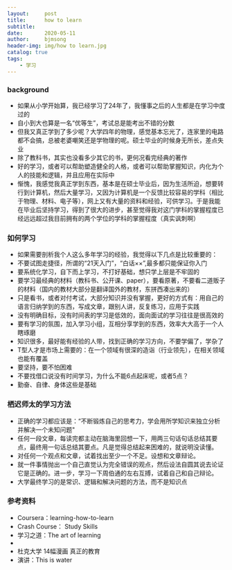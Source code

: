 ```yaml
---
layout:     post
title:      how to learn
subtitle:   
date:       2020-05-11
author:     bjmsong
header-img: img/how to learn.jpg
catalog: true
tags:
    - 学习
---
```


### background
- 如果从小学开始算，我已经学习了24年了，我懂事之后的人生都是在学习中度过的
- 自小到大也算是一名“优等生”，考试总是能考出不错的分数
- 但我又真正学到了多少呢？大学四年的物理，感觉基本忘光了，连家里的电路都不会搞，总被老婆嘲笑还是学物理的呢。硕士毕业的时候身无所长，差点失业
- 除了教科书，其实也没看多少其它的书，更何况看完经典的著作
- 好的学习，或者可以帮助塑造健全的人格，或者可以帮助掌握知识，内化为个人的技能和逻辑，并且应用在实际中
- 惭愧，我感觉我真正学到东西，基本是在硕士毕业后，因为生活所迫，想要转行到计算机，然后大量学习，又因为计算机是一个反馈比较容易的学科（相比于物理、材料、电子等），网上又有大量的资料和经验，可供学习。于是我能在毕业后坚持学习，得到了很大的进步，甚至觉得我对这门学科的掌握程度已经远远超过我目前拥有的两个学位的学科的掌握程度（真实讽刺啊）

### 如何学习
- 如果需要剖析我个人这么多年学习的经验，我觉得以下几点是比较重要的：
- 不要试图走捷径，所谓的“21天入门”，“白话××”,最多都只能保证你入门
- 要系统化学习，自下而上学习，不打好基础，想只学上层是不牢固的
- 要学习最经典的材料（教科书、公开课、paper），要看原著，不要看二道贩子的材料（国内的教材大部分是翻译国外的教材，东拼西凑出来的）
- 只是看书，或者对付考试，大部分知识并没有掌握，更好的方式有：用自己的语言归纳学到的东西，写成文章，跟别人讲，反复练习，应用于实践
- 没有明确目标，没有时间表的学习是低效的，面向面试的学习往往是很高效的
- 要有学习的氛围，加入学习小组，互相分享学到的东西，效率大大高于一个人瞎琢磨
- 知识很多，最好能有经验的人带，找到正确的学习方向，不要学偏了，学杂了
- T型人才是市场上需要的：在一个领域有很深的造诣（行业领先），在相关领域也能有覆盖
- 要坚持，要不怕困难
- 不要找借口说没有时间学习，为什么不能6点起床呢，或者5点？
- 勤奋、自律、身体这些是基础

### 栖迟师太的学习方法
- 正确的学习都应该是：“不断锻炼自己的思考力，学会用所学知识来独立分析并解决一个未知问题"
- 任何一段文章，每读完都主动在脑海里回想一下，用两三句话句话总结其要点，最终用一句话总结其要点。凡是觉得总结起来困难的，就说明没读懂。
- 对任何一个观点和文章，试着找出至少一个不足。设想和文章辩论。
- 就一件事情抛出一个自己直觉认为完全错误的观点，然后设法自圆其说去论证它是正确的。进一步，学习一下周伯通的左右互搏，试着自己和自己辩论。
- 大学最终学习的是常识、逻辑和解决问题的方法，而不是知识点


### 参考资料
- Coursera：learning-how-to-learn
- Crash Course： Study Skills
- 学习之道：The art of learning
- 
- 杜克大学 14幅漫画 真正的教育 
- 演讲：This is water
